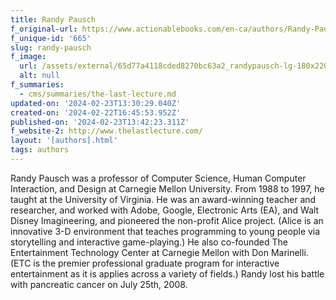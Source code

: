 ```yaml
---
title: Randy Pausch
f_original-url: https://www.actionablebooks.com/en-ca/authors/Randy-Pausch/
f_unique-id: '665'
slug: randy-pausch
f_image:
  url: /assets/external/65d77a4118cded8270bc63a2_randypausch-lg-180x220.jpeg
  alt: null
f_summaries:
  - cms/summaries/the-last-lecture.md
updated-on: '2024-02-23T13:30:29.040Z'
created-on: '2024-02-22T16:45:53.952Z'
published-on: '2024-02-23T13:42:23.311Z'
f_website-2: http://www.thelastlecture.com/
layout: '[authors].html'
tags: authors
---
```


Randy Pausch was a professor of Computer Science, Human Computer Interaction, and Design at Carnegie Mellon University. From 1988 to 1997, he taught at the University of Virginia. He was an award-winning teacher and researcher, and worked with Adobe, Google, Electronic Arts (EA), and Walt Disney Imagineering, and pioneered the non-profit Alice project. (Alice is an innovative 3-D environment that teaches programming to young people via storytelling and interactive game-playing.) He also co-founded The Entertainment Technology Center at Carnegie Mellon with Don Marinelli. (ETC is the premier professional graduate program for interactive entertainment as it is applies across a variety of fields.) Randy lost his battle with pancreatic cancer on July 25th, 2008.
